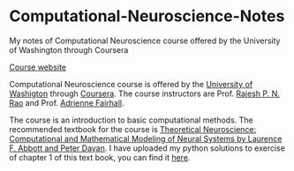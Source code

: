 # Computational-Neuroscience-Notes
My notes of Computational Neuroscience course offered by the University of Washington through Coursera

[Course website](https://www.coursera.org/learn/computational-neuroscience/home/welcome)

Computational Neuroscience course is offered by the [University of Washigton](https://www.washington.edu/) through [Coursera](https://www.coursera.org/). The course instructors are Prof. [Rajesh P. N. Rao](https://www.rajeshpnrao.com/) and Prof. [Adrienne Fairhall](https://pbio.uw.edu/directories/faculty/entry/afairhall/).

The course is an introduction to basic computational methods. The recommended textbook for the course is [Theoretical Neuroscience: Computational and Mathematical Modeling of Neural Systems by Laurence F. Abbott and Peter Dayan](http://www.gatsby.ucl.ac.uk/~lmate/biblio/dayanabbott.pdf). I have uploaded my python solutions to exercise of chapter 1 of this text book, you can find it [here](https://github.com/Ullas25/Theoretical-Neuroscience).
